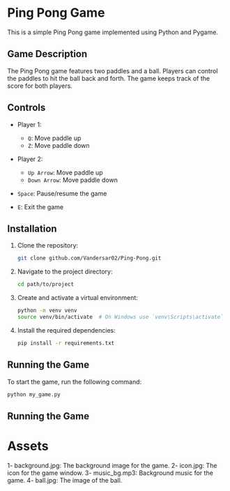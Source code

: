 # Ping Pong Game

This is a simple Ping Pong game implemented using Python and Pygame.

## Game Description

The Ping Pong game features two paddles and a ball. Players can control the paddles to hit the ball back and forth. The game keeps track of the score for both players.

## Controls

- Player 1:
  - `Q`: Move paddle up
  - `Z`: Move paddle down

- Player 2:
  - `Up Arrow`: Move paddle up
  - `Down Arrow`: Move paddle down

- `Space`: Pause/resume the game
- `E`: Exit the game

## Installation

1. Clone the repository:
    ```sh
    git clone github.com/Vandersar02/Ping-Pong.git
    ```

2. Navigate to the project directory:
    ```sh
    cd path/to/project
    ```

3. Create and activate a virtual environment:
    ```sh
    python -m venv venv
    source venv/bin/activate  # On Windows use `venv\Scripts\activate`
    ```

4. Install the required dependencies:
    ```sh
    pip install -r requirements.txt
    ```

## Running the Game

To start the game, run the following command:
```sh
python my_game.py
```
## Running the Game

# Assets
  1-  background.jpg: The background image for the game.
  2-  icon.jpg: The icon for the game window. 
  3-  music_bg.mp3: Background music for the game.
  4-  ball.jpg: The image of the ball.

